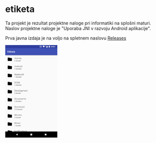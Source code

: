 # etiketa

Ta projekt je rezultat projektne naloge pri informatiki na splošni maturi.
Naslov projektne naloge je "Uporaba JNI v razvoju Android aplikacije".

Prva javna izdaja je na voljo na spletnem naslovu [Releases](https://github.com/adrijanrogan/etiketa/releases)

<img alt="Uporabniški vmesnik" src="screens/1_main_screen.png" width="33%">
